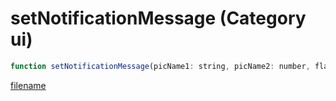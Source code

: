 # setNotificationMessage (Category ui)

```js
function setNotificationMessage(picName1: string, picName2: number, flash: boolean, iconType: number, p4: boolean, sender: string, subject: string): number
```

[filename](setNotificationMessage_m.md ':include')